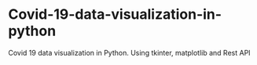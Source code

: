 # Covid-19-data-visualization-in-python
Covid 19 data visualization in Python. Using tkinter, matplotlib and Rest API
